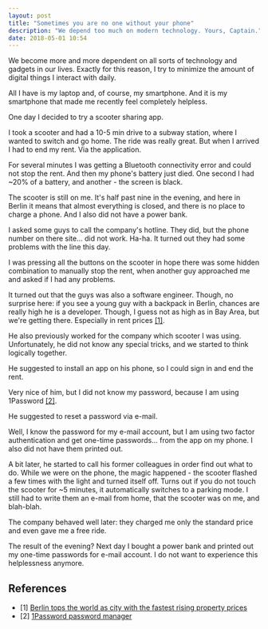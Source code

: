 ```yaml
---
layout: post
title: "Sometimes you are no one without your phone"
description: "We depend too much on modern technology. Yours, Captain."
date: 2018-05-01 10:54
---
```


We become more and more dependent on all sorts of technology and gadgets in our lives. Exactly for this reason, I try to minimize the amount of digital things I interact with daily. 

All I have is my laptop and, of course, my smartphone. And it is my smartphone that made me recently feel completely helpless.

One day I decided to try a scooter sharing app.

I took a scooter and had a 10-5 min drive to a subway station, where I wanted to switch and go home. The ride was really great. But when I arrived I had to end my rent. Via the application.

For several minutes I was getting a Bluetooth connectivity error and could not stop the rent. And then my phone's battery just died. One second I had ~20% of a battery, and another - the screen is black.

The scooter is still on me. It's half past nine in the evening, and here in Berlin it means that almost everything is closed, and there is no place to charge a phone. And I also did not have a power bank.

I asked some guys to call the company's hotline. They did, but the phone number on there site... did not work. Ha-ha. It turned out they had some problems with the line this day.

I was pressing all the buttons on the scooter in hope there was some hidden combination to manually stop the rent, when another guy approached me and asked if I had any problems.

It turned out that the guys was also a software engineer. Though, no surprise here: if you see a young guy with a backpack in Berlin, chances are really high he is a developer. Though, I guess not as high as in Bay Area, but we're getting there. Especially in rent prices [[1]](#1).

He also previously worked for the company which scooter I was using. Unfortunately, he did not know any special tricks, and we started to think logically together.

He suggested to install an app on his phone, so I could sign in and end the rent.

Very nice of him, but I did not know my password, because I am using 1Password [[2]](#2).

He suggested to reset a password via e-mail. 

Well, I know the password for my e-mail account, but I am using two factor authentication and get one-time passwords... from the app on my phone. I also did not have them printed out.

A bit later, he started to call his former colleagues in order find out what to do. While we were on the phone, the magic happened - the scooter flashed a few times with the light and turned itself off. Turns out if you do not touch the scooter for ~5 minutes, it automatically switches to a parking mode. I still had to write them an e-mail from home, that the scooter was on me, and blah-blah.

The company behaved well later: they charged me only the standard price and even gave me a free ride.

The result of the evening? Next day I bought a power bank and printed out my one-time passwords for e-mail account. I do not want to experience this helplessness anymore.

## References

<ul id="notes">
<li>
	<span class="col-1">[1] <a name="1"></a></span>
	<span class="col-2"><a href="https://www.theguardian.com/world/2018/apr/10/berlin-world-fastest-rising-property-prices">Berlin tops the world as city with the fastest rising property prices </a></span>
</li>
<li>
	<span class="col-1">[2] <a name="2"></a></span>
	<span class="col-2"><a href="https://1password.com/">1Password password manager</a></span>
</li>
</ul>

